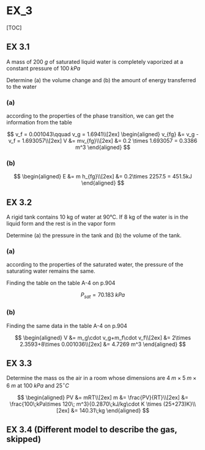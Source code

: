 # EX_3

[TOC]

## EX 3.1

A mass of $200\;g$ of saturated liquid water is completely vaporized at a constant pressure of $100\;kPa$

Determine (a) the volume change and (b) the amount of energy transferred to the water

### (a)

according to the properties of the phase transition, we can get the information from the table

$$
v_f = 0.001043\qquad v_g = 1.6941\\[2ex]
\begin{aligned}
    v_{fg} &= v_g - v_f = 1.693057\\[2ex]
    V &= mv_{fg}\\[2ex]
      &= 0.2 \times 1.693057 = 0.3386 m^3
\end{aligned}
$$

### (b)

$$
\begin{aligned}
    E &= m h_{fg}\\[2ex]
      &= 0.2\times 2257.5 = 451.5kJ
\end{aligned}
$$

## EX 3.2

A rigid tank contains 10 kg of water at 90°C. If 8 kg of the water is in the liquid form and the rest is in the vapor form

Determine (a) the pressure in the tank and (b) the volume of the tank.

### (a)

according to the properties of the saturated water, the pressure of the saturating water remains the same.

Finding the table on the table A-4 on p.904

$$
P_{sat} = 70.183\;kPa
$$

### (b)

Finding the same data in the table A-4 on p.904

$$
\begin{aligned}
    V &= m_g\cdot v_g+m_f\cdot v_f\\[2ex]
      &= 2\times 2.3593+8\times 0.001036\\[2ex]
      &= 4.7269 m^3
\end{aligned}
$$

## EX 3.3

Determine the mass os the air in a room whose dimensions are $4\;m\times5\;m\times6\;m$ at $100\;kPa$ and $25^\circ C$

$$
\begin{aligned}
    PV &= mRT\\[2ex]
    m &= \frac{PV}{RT}\\[2ex]
      &= \frac{100\;kPa\times 120\; m^3}{0.2870\;kJ/kg\cdot K \times (25+273)K}\\[2ex]
      &= 140.31\;kg
\end{aligned}
$$

## EX 3.4 (Different model to describe the gas, skipped)